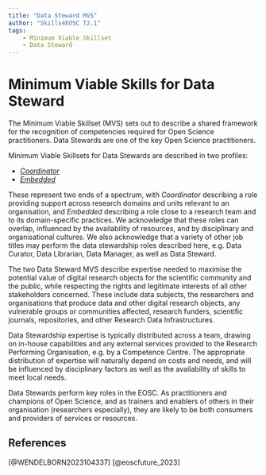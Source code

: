 ```yaml
---
title: "Data Steward MVS"
author: "Skills4EOSC T2.1"
tags: 
    - Minimum Viable Skillset
    - Data Steward
---
```


# Minimum Viable Skills for **Data Steward**

The Minimum Viable Skillset (MVS) sets out to describe a shared framework for the recognition of competencies required for Open Science  practitioners. Data Stewards are one of the key Open Science practitioners.

Minimum Viable Skillsets for Data Stewards are described in two profiles:

- *[Coordinator](./Coordinator/Coordinator.md)*
- *[Embedded](./Embedded/Embedded.md)*

These represent two ends of a spectrum, with *Coordinator* describing a role providing support across research domains and units relevant to an organisation, and *Embedded* describing a role close to a research team and to its domain-specific practices. We acknowledge that these roles can overlap, influenced by the availability of resources, and by disciplinary and organisational cultures.  We also acknowledge that a variety of other job titles may  perform the  data stewardship roles described here, e.g. Data Curator, Data Librarian, Data Manager, as well as Data Steward.  

The two Data Steward MVS describe expertise needed to maximise the potential value of digital research objects for the scientific community and the public, while respecting the rights and legitimate interests of all other stakeholders concerned. These include data subjects, the researchers and organisations that produce data and other digital research objects, any vulnerable groups or communities affected, research funders, scientific journals, repositories, and other Research Data Infrastructures. 

Data Stewardship expertise is typically distributed across a team, drawing on in-house capabilities and any external services provided to the Research Performing Organisation, e.g. by a Competence Centre. The appropriate distribution of expertise will naturally depend on costs and needs, and will be influenced by disciplinary factors as well as the availability of skills to meet local needs.

Data Stewards perform key roles in the EOSC. As practitioners and champions of Open Science, and as trainers and enablers of others in their organisation (researchers especially), they are likely to be both consumers and providers of services or resources. 

## References

[@WENDELBORN2023104337] [@eoscfuture_2023]
